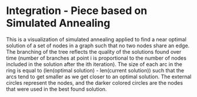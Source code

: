 # Integration - Piece based on Simulated Annealing

This is a visualization of simulated annealing applied to find a near optimal solution of a set of nodes in a graph such that no two nodes share an edge. The branching of the tree reflects the quality of the solutions found over time (number of branches at point i is proportional to the number of nodes included in the solution after the ith iteration). The size of each arc in the ring is equal to (len(optimal solution) - len(current solution)) such that the arcs tend to get smaller as we get closer to an optimal solution. The external circles represent the nodes, and the darker colored circles are the nodes that were used in the best found solution. 
